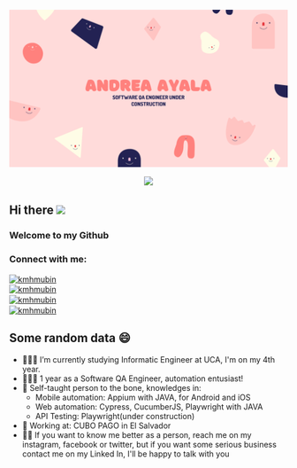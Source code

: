 
![Banner](https://github.com/andreayalad/andreayalad/blob/master/assets/andreayalad.png)  
<p align="center">   
  <img src="https://profile-counter.glitch.me/andreayalad/count.svg" />  
</p>  
<h2>Hi there <img src="https://media4.giphy.com/media/Kfl09udXYhbjajJwEt/giphy_s.gif" width="25px"></h2>
<h3>Welcome to my Github</h3>  
<h3 align="left">Connect with me:</h3>  
<p align="left">

<a href="https://twitter.com/andreaayalaad" target="blank"><img align="center" src="https://github.com/kmhmubin/kmhmubin/blob/master/assets/twitter.svg" alt="kmhmubin" height="30" width="30" /></a>  
<a href="www.linkedin.com/in/andreayalaqa" target="blank"><img align="center" src="https://github.com/kmhmubin/kmhmubin/blob/master/assets/linkedin.svg" alt="kmhmubin" height="30" width="30" /></a>  
<a href="https://www.facebook.com/andrea.ayala.37604303/" target="blank"><img align="center" src="https://github.com/kmhmubin/kmhmubin/blob/master/assets/facebook.svg" alt="kmhmubin" height="30" width="30" /></a>  
<a href="https://www.instagram.com/andreaayalad/" target="blank"><img align="center" src="https://github.com/kmhmubin/kmhmubin/blob/master/assets/instagram.svg" alt="kmhmubin" height="30" width="30" /></a>  
</p> 

## Some random data 😄

- 👩🏼‍🏫 I’m currently studying Informatic Engineer at UCA, I'm on my 4th year. 
- 👩🏼‍💻 1 year as a Software QA Engineer, automation entusiast! 
- 💫 Self-taught person to the bone, knowledges in: 
  - Mobile automation: Appium with JAVA, for Android and iOS
  - Web automation: Cypress, CucumberJS, Playwright with JAVA
  - API Testing: Playwright(under construction)
- 🚀 Working at: CUBO PAGO in El Salvador 
- ✌🏼 If you want to know me better as a person, reach me on my instagram, facebook or twitter, but if you want some serious business contact me on my Linked In, I'll be happy to talk with you 
